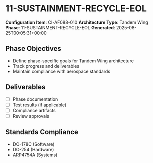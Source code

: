 # 11-SUSTAINMENT-RECYCLE-EOL

**Configuration Item**: CI-AF088-010
**Architecture Type**: Tandem Wing
**Phase**: 11-SUSTAINMENT-RECYCLE-EOL
**Generated**: 2025-08-25T00:05:31+00:00

## Phase Objectives
- Define phase-specific goals for Tandem Wing architecture
- Track progress and deliverables
- Maintain compliance with aerospace standards

## Deliverables
- [ ] Phase documentation
- [ ] Test results (if applicable)
- [ ] Compliance artifacts
- [ ] Review approvals

## Standards Compliance
- DO-178C (Software)
- DO-254 (Hardware)
- ARP4754A (Systems)

